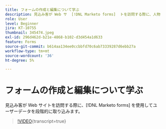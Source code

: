 ```yaml
---
title: フォームの作成と編集について学ぶ
description: 見込み客が Web サ  [!DNL Marketo forms]  トを訪問する際に、人物データを段階的に取り込むために使用します。
role: User
level: Beginner
jira: KT-10755
thumbnail: 345474.jpeg
exl-id: 296d462d-b21e-4868-b102-d3d454a1d633
feature: Forms
source-git-commit: b614aa134ee0ccbbfd70c6ab73339287d6ebb27a
workflow-type: tm+mt
source-wordcount: '36'
ht-degree: 5%

---
```


# フォームの作成と編集について学ぶ

見込み客が Web サイトを訪問する際に、[!DNL Marketo forms] を使用してユーザーデータを段階的に取り込みます。

>[!VIDEO](https://video.tv.adobe.com/v/3409795/?quality=12&learn=on&captions=jpn){transcript=true}
